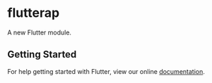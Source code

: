 # flutterap

A new Flutter module.

## Getting Started

For help getting started with Flutter, view our online
[documentation](https://flutter.dev/).
